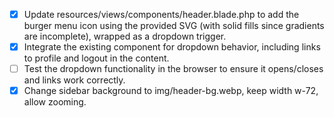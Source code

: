 - [x] Update resources/views/components/header.blade.php to add the burger menu icon using the provided SVG (with solid fills since gradients are incomplete), wrapped as a dropdown trigger.
- [x] Integrate the existing <x-dropdown> component for dropdown behavior, including links to profile and logout in the content.
- [ ] Test the dropdown functionality in the browser to ensure it opens/closes and links work correctly.
- [x] Change sidebar background to img/header-bg.webp, keep width w-72, allow zooming.
